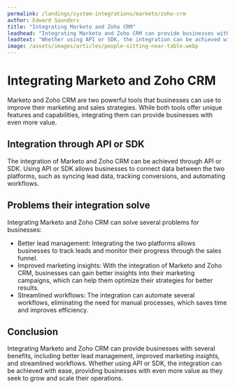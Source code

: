 ```yaml
---
permalink: /landings/system-integrations/marketo/zoho-crm
author: Edward Saunders
title: "Integrating Marketo and Zoho CRM"
leadhead: "Integrating Marketo and Zoho CRM can provide businesses with several benefits, including better lead management, improved marketing insights, and streamlined workflows"
leadtext: "Whether using API or SDK, the integration can be achieved with ease, providing businesses with even more value as they seek to grow and scale their operations."
image: /assets/images/articles/people-sitting-near-table.webp
---
```

<div class="arttext">	<h1>Integrating Marketo and Zoho CRM</h1>
	<p>Marketo and Zoho CRM are two powerful tools that businesses can use to improve their marketing and sales strategies. While both tools offer unique features and capabilities, integrating them can provide businesses with even more value.</p>
	<h2>Integration through API or SDK</h2>
	<p>The integration of Marketo and Zoho CRM can be achieved through API or SDK. Using API or SDK allows businesses to connect data between the two platforms, such as syncing lead data, tracking conversions, and automating workflows.</p>
	<h2>Problems their integration solve</h2>
	<p>Integrating Marketo and Zoho CRM can solve several problems for businesses:</p>
	<ul>
		<li>Better lead management: Integrating the two platforms allows businesses to track leads and monitor their progress through the sales funnel.</li>
		<li>Improved marketing insights: With the integration of Marketo and Zoho CRM, businesses can gain better insights into their marketing campaigns, which can help them optimize their strategies for better results.</li>
		<li>Streamlined workflows: The integration can automate several workflows, eliminating the need for manual processes, which saves time and improves efficiency.</li>
	</ul>
	<h2>Conclusion</h2>
	<p>Integrating Marketo and Zoho CRM can provide businesses with several benefits, including better lead management, improved marketing insights, and streamlined workflows. Whether using API or SDK, the integration can be achieved with ease, providing businesses with even more value as they seek to grow and scale their operations.</p>
</div>